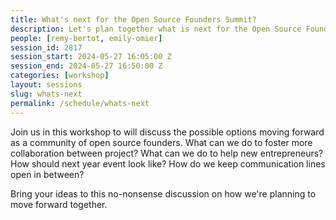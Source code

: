 ```yaml
---
title: What's next for the Open Source Founders Summit?
description: Let's plan together what is next for the Open Source Founders Summit community.
people: [remy-bertot, emily-omier]
session_id: 2817
session_start: 2024-05-27 16:05:00 Z
session_end: 2024-05-27 16:50:00 Z
categories: [workshop]
layout: sessions
slug: whats-next
permalink: /schedule/whats-next
---
```


Join us in this workshop to will discuss the possible options moving forward as a community of open source 
founders. What can we do to foster more collaboration between project? What can we do to help new entrepreneurs? How 
should next year event look like? How do we keep communication lines open in between?

Bring your ideas to this no-nonsense discussion on how we're planning to move forward together.
